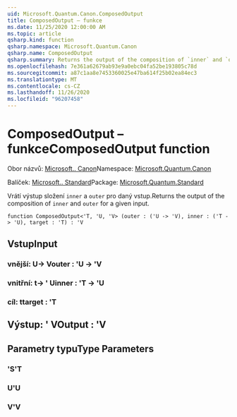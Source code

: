 ```yaml
---
uid: Microsoft.Quantum.Canon.ComposedOutput
title: ComposedOutput – funkce
ms.date: 11/25/2020 12:00:00 AM
ms.topic: article
qsharp.kind: function
qsharp.namespace: Microsoft.Quantum.Canon
qsharp.name: ComposedOutput
qsharp.summary: Returns the output of the composition of `inner` and `outer` for a given input.
ms.openlocfilehash: 7e361a62679ab93e9a0ebc04fa52be193805c78d
ms.sourcegitcommit: a87c1aa8e7453360025e47ba614f25b02ea84ec3
ms.translationtype: MT
ms.contentlocale: cs-CZ
ms.lasthandoff: 11/26/2020
ms.locfileid: "96207458"
---
```

# <a name="composedoutput-function"></a><span data-ttu-id="53b33-102">ComposedOutput – funkce</span><span class="sxs-lookup"><span data-stu-id="53b33-102">ComposedOutput function</span></span>

<span data-ttu-id="53b33-103">Obor názvů: [Microsoft.. Canon](xref:Microsoft.Quantum.Canon)</span><span class="sxs-lookup"><span data-stu-id="53b33-103">Namespace: [Microsoft.Quantum.Canon](xref:Microsoft.Quantum.Canon)</span></span>

<span data-ttu-id="53b33-104">Balíček: [Microsoft.. Standard](https://nuget.org/packages/Microsoft.Quantum.Standard)</span><span class="sxs-lookup"><span data-stu-id="53b33-104">Package: [Microsoft.Quantum.Standard](https://nuget.org/packages/Microsoft.Quantum.Standard)</span></span>


<span data-ttu-id="53b33-105">Vrátí výstup složení `inner` a `outer` pro daný vstup.</span><span class="sxs-lookup"><span data-stu-id="53b33-105">Returns the output of the composition of `inner` and `outer` for a given input.</span></span>

```qsharp
function ComposedOutput<'T, 'U, 'V> (outer : ('U -> 'V), inner : ('T -> 'U), target : 'T) : 'V
```


## <a name="input"></a><span data-ttu-id="53b33-106">Vstup</span><span class="sxs-lookup"><span data-stu-id="53b33-106">Input</span></span>

### <a name="outer--u---v"></a><span data-ttu-id="53b33-107">vnější: U-> V</span><span class="sxs-lookup"><span data-stu-id="53b33-107">outer : 'U -> 'V</span></span>




### <a name="inner--t---u"></a><span data-ttu-id="53b33-108">vnitřní: t-> ' U</span><span class="sxs-lookup"><span data-stu-id="53b33-108">inner : 'T -> 'U</span></span>




### <a name="target--t"></a><span data-ttu-id="53b33-109">cíl: t</span><span class="sxs-lookup"><span data-stu-id="53b33-109">target : 'T</span></span>





## <a name="output--v"></a><span data-ttu-id="53b33-110">Výstup: ' V</span><span class="sxs-lookup"><span data-stu-id="53b33-110">Output : 'V</span></span>



## <a name="type-parameters"></a><span data-ttu-id="53b33-111">Parametry typu</span><span class="sxs-lookup"><span data-stu-id="53b33-111">Type Parameters</span></span>

### <a name="t"></a><span data-ttu-id="53b33-112">'S</span><span class="sxs-lookup"><span data-stu-id="53b33-112">'T</span></span>


### <a name="u"></a><span data-ttu-id="53b33-113">U</span><span class="sxs-lookup"><span data-stu-id="53b33-113">'U</span></span>


### <a name="v"></a><span data-ttu-id="53b33-114">V</span><span class="sxs-lookup"><span data-stu-id="53b33-114">'V</span></span>

